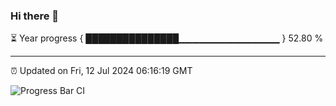 ### Hi there 👋

⏳ Year progress { ███████████████▁▁▁▁▁▁▁▁▁▁▁▁▁▁▁ } 52.80 %

---

⏰ Updated on Fri, 12 Jul 2024 06:16:19 GMT

![Progress Bar CI](https://github.com/liununu/liununu/workflows/Progress%20Bar%20CI/badge.svg)
